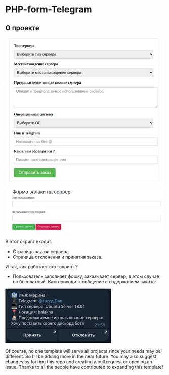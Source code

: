 # PHP-form-Telegram

## О проекте

![Screenshot](project-photo.png)
![Screenshot](project-photo2.png)

В этот скрипт входит: 
* Страница заказа сервера 
* Страница отклонения и принятия заказа.

И так, как работает этот скрипт ?
* Пользователь заполняет форму, заказывает сервер, в этом случае он бесплатный. Вам приходит сообщение с содержанием заказа:

![Screenshot](zakaz.png)

Of course, no one template will serve all projects since your needs may be different. So I'll be adding more in the near future. You may also suggest changes by forking this repo and creating a pull request or opening an issue. Thanks to all the people have contributed to expanding this template!
